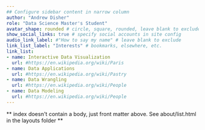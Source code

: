 ```yaml
---
## Configure sidebar content in narrow column
author: "Andrew Disher"
role: "Data Science Master's Student"
avatar_shape: rounded # circle, square, rounded, leave blank to exclude
show_social_links: true # specify social accounts in site config
audio_link_label: #"How to say my name" # leave blank to exclude
link_list_label: "Interests" # bookmarks, elsewhere, etc.
link_list:
- name: Interactive Data Visualization
  url: #https://en.wikipedia.org/wiki/Paris
- name: Data Applications
  url: #https://en.wikipedia.org/wiki/Pastry
- name: Data Wrangling
  url: #https://en.wikipedia.org/wiki/People
- name: Data Modeling
  url: #https://en.wikipedia.org/wiki/People
---
```


** index doesn't contain a body, just front matter above.
See about/list.html in the layouts folder **